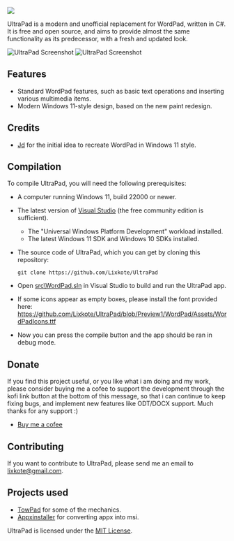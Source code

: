 <p align="left">
    <img src="https://raw.githubusercontent.com/Lixkote/UltraPad/master/logo.png">
</p>

UltraPad is a modern and unofficial replacement for WordPad, written in C#. It is free and open source, and aims to provide almost the same functionality as its predecessor, with a fresh and updated look.

![UltraPad Screenshot](https://github.com/Lixkote/WordPad11/blob/main/preview_dark.png)
![UltraPad Screenshot](https://github.com/Lixkote/WordPad11/blob/main/preview_light.png)

## Features
- Standard WordPad features, such as basic text operations and inserting various multimedia items.
- Modern Windows 11-style design, based on the new paint redesign.

## Credits
 - [Jd](https://github.com/Jd-1206) for the initial idea to recreate WordPad in Windows 11 style.

## Compilation
To compile UltraPad, you will need the following prerequisites:
- A computer running Windows 11, build 22000 or newer.
- The latest version of [Visual Studio](https://developer.microsoft.com/en-us/windows/downloads) (the free community edition is sufficient).
  - The "Universal Windows Platform Development" workload installed.
  - The latest Windows 11 SDK and Windows 10 SDKs installed.


- The source code of UltraPad, which you can get by cloning this repository:
    ```
    git clone https://github.com/Lixkote/UltraPad
    ```

- Open [src\WordPad.sln](/src/WordPad.sln) in Visual Studio to build and run the UltraPad app.
- If some icons appear as empty boxes, please install the font provided here: https://github.com/Lixkote/UltraPad/blob/Preview1/WordPad/Assets/WordPadIcons.ttf
- Now you can press the compile button and the app should be ran in debug mode.

## Donate
If you find this project useful, or you like what i am doing and my work, please consider buying me a cofee to support the development through the kofi link button at the bottom of this message, so that i can continue to keep fixing bugs, and implement new features like ODT/DOCX support. Much thanks for any support :)
- [Buy me a cofee](https://ko-fi.com/lixkote)

## Contributing
If you want to contribute to UltraPad, please send me an email to lixkote@gmail.com.

## Projects used
 - [TowPad](https://github.com/itsWindows11/TowPad) for some of the mechanics.
 - [Appxinstaller](https://github.com/aL3891/AppxInstaller/tree/master) for converting appx into msi.
  
UltraPad is licensed under the [MIT License](./LICENSE).

